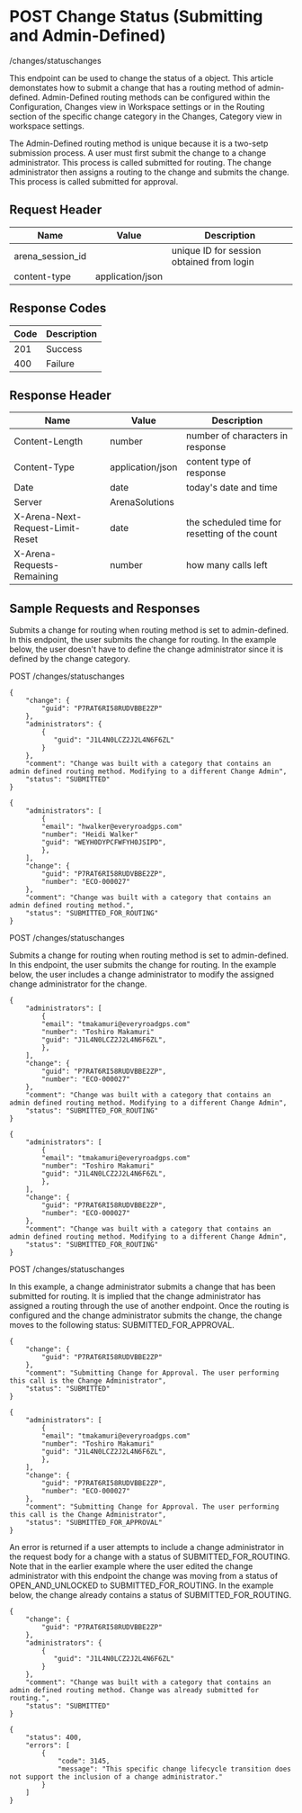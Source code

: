 # POST Change Status (Submitting and Admin-Defined)


/changes/statuschanges

This endpoint can be used  to change the status of a  object. This article demonstates how to submit a change that has a routing method of admin\-defined. Admin\-Defined routing methods can be configured within the Configuration, Changes view in Workspace settings or in the Routing section of the specific change category in the Changes, Category view in workspace settings.

The Admin\-Defined routing method is unique because it is a two\-setp submission process. A user must first submit the change to a change administrator. This process is called submitted for routing. The change administrator then assigns a routing to the change and submits the change. This process is called submitted for approval.

## Request Header

| Name | Value | Description |
|  --- |  --- |  --- | 
| arena_session_id |   | unique ID for session obtained from login |
| content\-type | application/json |   |

## Response Codes

| Code | Description |
|  --- |  --- | 
| 201 | Success |
| 400 | Failure |

## Response Header

| Name | Value | Description |
|  --- |  --- |  --- | 
| Content\-Length | number | number of characters in response |
| Content\-Type | application/json | content type of response |
| Date | date | today's date and time |
| Server | ArenaSolutions |   |
| X\-Arena\-Next\-Request\-Limit\-Reset  | date | the scheduled time for resetting of the count |
| X\-Arena\-Requests\-Remaining  | number | how many calls left |

## Sample Requests and Responses
Submits a change for routing when routing method is set to admin\-defined. In this endpoint, the user submits the change for routing. In the example below, the user doesn't have to define the change administrator since it is defined by the change category.



POST /changes/statuschanges



```
{
    "change": {
        "guid": "P7RAT6RI58RUDVBBE2ZP"
    },
    "administrators": {
        {
           "guid": "J1L4N0LCZ2J2L4N6F6ZL"
        }
    },
    "comment": "Change was built with a category that contains an admin defined routing method. Modifying to a different Change Admin",
    "status": "SUBMITTED"
}
```


```
{
    "administrators": [
        {
        "email": "hwalker@everyroadgps.com"
        "number": "Heidi Walker"
        "guid": "WEYH0DYPCFWFYH0JSIPD",
        },
    ],    
    "change": {
        "guid": "P7RAT6RI58RUDVBBE2ZP",
        "number": "ECO-000027"
    },
    "comment": "Change was built with a category that contains an admin defined routing method.",
    "status": "SUBMITTED_FOR_ROUTING"
}
```


POST /changes/statuschanges

Submits a change for routing when routing method is set to admin\-defined. In this endpoint, the user submits the change for routing. In the example below, the user includes a change administrator to modify the assigned change administrator for the change.



```
{
    "administrators": [
        {
        "email": "tmakamuri@everyroadgps.com"
        "number": "Toshiro Makamuri"
        "guid": "J1L4N0LCZ2J2L4N6F6ZL",
        },
    ],    
    "change": {
        "guid": "P7RAT6RI58RUDVBBE2ZP",
        "number": "ECO-000027"
    },
    "comment": "Change was built with a category that contains an admin defined routing method. Modifying to a different Change Admin",
    "status": "SUBMITTED_FOR_ROUTING"
}
```


```
{
    "administrators": [
        {
        "email": "tmakamuri@everyroadgps.com"
        "number": "Toshiro Makamuri"
        "guid": "J1L4N0LCZ2J2L4N6F6ZL",
        },
    ],    
    "change": {
        "guid": "P7RAT6RI58RUDVBBE2ZP",
        "number": "ECO-000027"
    },
    "comment": "Change was built with a category that contains an admin defined routing method. Modifying to a different Change Admin",
    "status": "SUBMITTED_FOR_ROUTING"
}
```


POST /changes/statuschanges

In this example, a change administrator submits a change that has been submitted for routing. It is implied that the change administrator has assigned a routing through the use of another endpoint. Once the routing is configured and the change administrator submits the change, the change moves to the following status: SUBMITTED_FOR_APPROVAL.



```
{
    "change": {
        "guid": "P7RAT6RI58RUDVBBE2ZP"
    },
    "comment": "Submitting Change for Approval. The user performing this call is the Change Administrator",
    "status": "SUBMITTED"
}
```


```
{
    "administrators": [
        {
        "email": "tmakamuri@everyroadgps.com"
        "number": "Toshiro Makamuri"
        "guid": "J1L4N0LCZ2J2L4N6F6ZL",
        },
    ],    
    "change": {
        "guid": "P7RAT6RI58RUDVBBE2ZP",
        "number": "ECO-000027"
    },
    "comment": "Submitting Change for Approval. The user performing this call is the Change Administrator",
    "status": "SUBMITTED_FOR_APPROVAL"
}
```


An error is returned if a user attempts to include a change administrator in the request body for a change with a status of SUBMITTED_FOR_ROUTING. Note that in the earlier example where the user edited the change administrator with this endpoint the change was moving from a status of OPEN_AND_UNLOCKED to SUBMITTED_FOR_ROUTING. In the example below, the change already contains a status of SUBMITTED_FOR_ROUTING.

```
{
    "change": {
        "guid": "P7RAT6RI58RUDVBBE2ZP"
    },
    "administrators": {
        {
           "guid": "J1L4N0LCZ2J2L4N6F6ZL"
        }
    },
    "comment": "Change was built with a category that contains an admin defined routing method. Change was already submitted for routing.",
    "status": "SUBMITTED"
}
```


```
{
    "status": 400,
    "errors": [
        {
            "code": 3145,
            "message": "This specific change lifecycle transition does not support the inclusion of a change administrator."
        }
    ]
}
```
